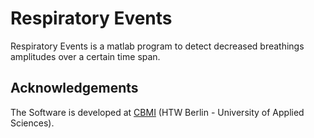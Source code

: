 # Respiratory Events

Respiratory Events is a matlab program to detect decreased breathings amplitudes over a certain time span.

## Acknowledgements

The Software is developed at [CBMI](https://cbmi.htw-berlin.de/) (HTW Berlin - University of Applied Sciences).
